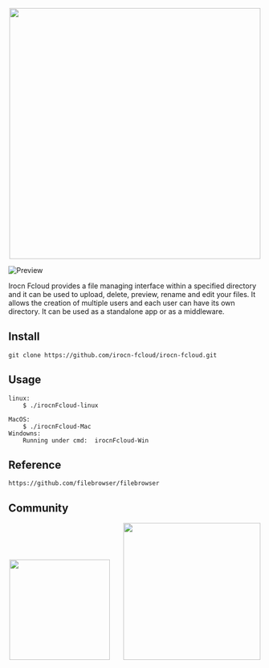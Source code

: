 <p align="center">
  <img src="https://irocn.cn/static/media/uploads/fcloud/logo1.png" width="500"/>
</p>

![Preview](https://irocn.cn/static/media/uploads/fcloud/irocn-fcloud.png)

Irocn Fcloud provides a file managing interface within a specified directory and it can be used to upload, delete, preview, rename and edit your files. It allows the creation of multiple users and each user can have its own directory. It can be used as a standalone app or as a middleware.

## Install

```
git clone https://github.com/irocn-fcloud/irocn-fcloud.git
```

## Usage

```
linux:
    $ ./irocnFcloud-linux
    
MacOS:
    $ ./irocnFcloud-Mac
Windowns:
    Running under cmd:  irocnFcloud-Win
```

## Reference
```
https://github.com/filebrowser/filebrowser
```
## Community
<p align="center">
  <img src="https://irocn.cn/static/media/uploads/fcloud/1550792341.jpg" width="200"/>
  &nbsp;&nbsp;&nbsp;&nbsp;&nbsp;&nbsp;<img src="https://irocn.cn/static/media/uploads/fcloud/wechat.png" height="273"/>
</p>

